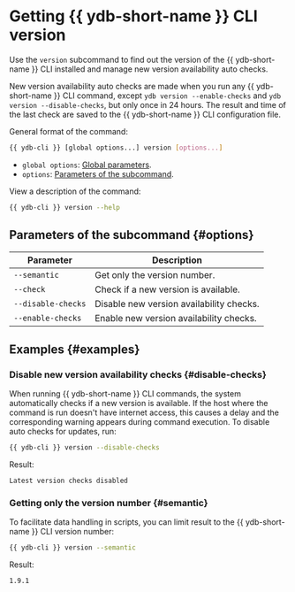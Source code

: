 # Getting {{ ydb-short-name }} CLI version

Use the `version` subcommand to find out the version of the {{ ydb-short-name }} CLI installed and manage new version availability auto checks.

New version availability auto checks are made when you run any {{ ydb-short-name }} CLI command, except `ydb version --enable-checks` and `ydb version --disable-checks`, but only once in 24 hours. The result and time of the last check are saved to the {{ ydb-short-name }} CLI configuration file.

General format of the command:

```bash
{{ ydb-cli }} [global options...] version [options...]
```

* `global options`: [Global parameters](commands/global-options.md).
* `options`: [Parameters of the subcommand](#options).

View a description of the command:

```bash
{{ ydb-cli }} version --help
```

## Parameters of the subcommand {#options}

| Parameter          | Description                              |
|--------------------|------------------------------------------|
| `--semantic`       | Get only the version number.             |
| `--check`          | Check if a new version is available.     |
| `--disable-checks` | Disable new version availability checks. |
| `--enable-checks`  | Enable new version availability checks.  |

## Examples {#examples}

### Disable new version availability checks {#disable-checks}

When running {{ ydb-short-name }} CLI commands, the system automatically checks if a new version is available. If the host where the command is run doesn't have internet access, this causes a delay and the corresponding warning appears during command execution. To disable auto checks for updates, run:

```bash
{{ ydb-cli }} version --disable-checks
```

Result:

```text
Latest version checks disabled
```

### Getting only the version number {#semantic}

To facilitate data handling in scripts, you can limit result to the {{ ydb-short-name }} CLI version number:

```bash
{{ ydb-cli }} version --semantic
```

Result:

```text
1.9.1
```
